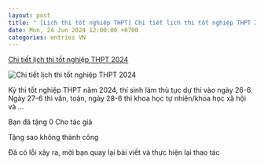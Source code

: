 ```yaml
---
layout: post
title: " [Lịch thi tốt nghiệp THPT] Chi tiết lịch thi tốt nghiệp THPT 2024"
date: Mon, 24 Jun 2024 12:00:00 +0700
categories: entries VN
---
```

[Chi tiết lịch thi tốt nghiệp THPT 2024](https://tuoitre.vn/chi-tiet-lich-thi-tot-nghiep-thpt-2024-20240624172034454.htm)

![Chi tiết lịch thi tốt nghiệp THPT 2024](https://cdn1.tuoitre.vn/zoom/600_315/471584752817336320/2024/6/24/avatar-thi-tot-nghiep-171922396649324552629-195-0-1200-1920-crop-17192245211581950320821.jpg)

Kỳ thi tốt nghiệp THPT năm 2024, thí sinh làm thủ tục dự thi vào ngày 26-6. Ngày 27-6 thi văn, toán, ngày 28-6 thi khoa học tự nhiên/khoa học xã hội và ...

Bạn đã tặng 0 Cho tác giả

Tặng sao không thành công

Đã có lỗi xảy ra, mời bạn quay lại bài viết và thực hiện lại thao tác

